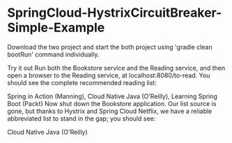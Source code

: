 # SpringCloud-HystrixCircuitBreaker-Simple-Example

Download the two project and start the both project using 'gradle clean bootRun' command individually.

Try it out
Run both the Bookstore service and the Reading service, and then open a browser to the Reading service, at localhost:8080/to-read. You should see the complete recommended reading list:

Spring in Action (Manning), Cloud Native Java (O'Reilly), Learning Spring Boot (Packt)
Now shut down the Bookstore application. Our list source is gone, but thanks to Hystrix and Spring Cloud Netflix, we have a reliable abbreviated list to stand in the gap; you should see:

Cloud Native Java (O'Reilly)
